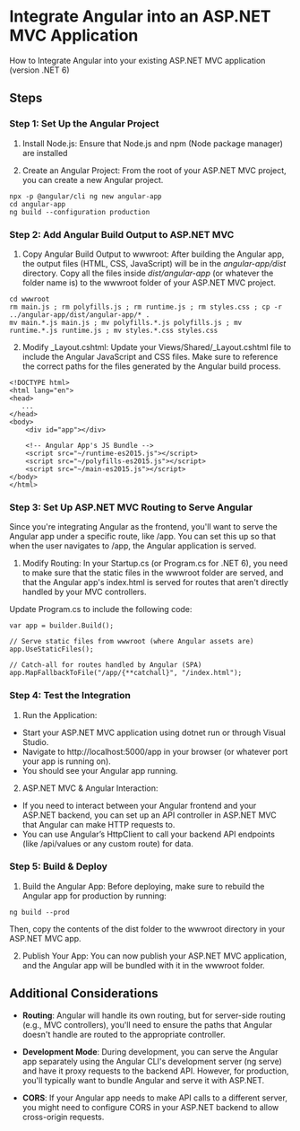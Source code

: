#  Integrate Angular into an ASP.NET MVC Application

How to Integrate Angular into your existing ASP.NET MVC application (version .NET 6)

## Steps

### Step 1: Set Up the Angular Project

1. Install Node.js: Ensure that Node.js and npm (Node package manager) are installed

2. Create an Angular Project: From the root of your ASP.NET MVC project, you can create a new Angular project.
```
npx -p @angular/cli ng new angular-app
cd angular-app
ng build --configuration production
```

### Step 2: Add Angular Build Output to ASP.NET MVC

1. Copy Angular Build Output to wwwroot: After building the Angular app, the output files (HTML, CSS, JavaScript) will be in the *angular-app/dist* directory. Copy all the files inside *dist/angular-app* (or whatever the folder name is) to the wwwroot folder of your ASP.NET MVC project.
```
cd wwwroot
rm main.js ; rm polyfills.js ; rm runtime.js ; rm styles.css ; cp -r ../angular-app/dist/angular-app/* .
mv main.*.js main.js ; mv polyfills.*.js polyfills.js ; mv runtime.*.js runtime.js ; mv styles.*.css styles.css
```

2. Modify _Layout.cshtml: Update your Views/Shared/_Layout.cshtml file to include the Angular JavaScript and CSS files. Make sure to reference the correct paths for the files generated by the Angular build process.
```
<!DOCTYPE html>
<html lang="en">
<head>
   ...
</head>
<body>
    <div id="app"></div>

    <!-- Angular App's JS Bundle -->
    <script src="~/runtime-es2015.js"></script>
    <script src="~/polyfills-es2015.js"></script>
    <script src="~/main-es2015.js"></script>
</body>
</html>

```

### Step 3: Set Up ASP.NET MVC Routing to Serve Angular
Since you're integrating Angular as the frontend, you'll want to serve the Angular app under a specific route, like /app. You can set this up so that when the user navigates to /app, the Angular application is served.

1. Modify Routing: In your Startup.cs (or Program.cs for .NET 6), you need to make sure that the static files in the wwwroot folder are served, and that the Angular app's index.html is served for routes that aren't directly handled by your MVC controllers.

Update Program.cs to include the following code:

```
var app = builder.Build();

// Serve static files from wwwroot (where Angular assets are)
app.UseStaticFiles();

// Catch-all for routes handled by Angular (SPA)
app.MapFallbackToFile("/app/{**catchall}", "/index.html");
```

### Step 4: Test the Integration

1. Run the Application:

- Start your ASP.NET MVC application using dotnet run or through Visual Studio.
- Navigate to http://localhost:5000/app in your browser (or whatever port your app is running on).
- You should see your Angular app running.

2. ASP.NET MVC & Angular Interaction:

- If you need to interact between your Angular frontend and your ASP.NET backend, you can set up an API controller in ASP.NET MVC that Angular can make HTTP requests to.
- You can use Angular’s HttpClient to call your backend API endpoints (like /api/values or any custom route) for data.

### Step 5: Build & Deploy

1. Build the Angular App: Before deploying, make sure to rebuild the Angular app for production by running:
```
ng build --prod
```
Then, copy the contents of the dist folder to the wwwroot directory in your ASP.NET MVC app.

2. Publish Your App: You can now publish your ASP.NET MVC application, and the Angular app will be bundled with it in the wwwroot folder.


## Additional Considerations
- **Routing**: Angular will handle its own routing, but for server-side routing (e.g., MVC controllers), you'll need to ensure the paths that Angular doesn't handle are routed to the appropriate controller.

- **Development Mode**: During development, you can serve the Angular app separately using the Angular CLI's development server (ng serve) and have it proxy requests to the backend API. However, for production, you'll typically want to bundle Angular and serve it with ASP.NET.

- **CORS**: If your Angular app needs to make API calls to a different server, you might need to configure CORS in your ASP.NET backend to allow cross-origin requests.
